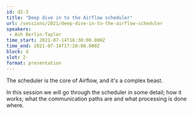 ```yaml
---
id: d2-3
title: "Deep dive in to the Airflow scheduler"
url: /sessions/2021/deep-dive-in-to-the-airflow-scheduler
speakers:
 - Ash Berlin-Taylor
time_start: 2021-07-14T16:30:00.000Z
time_end: 2021-07-14T17:20:00.000Z
block: d
slot: 2-
format: presentation
---
```


The scheduler is the core of Airflow, and it's a complex beast.
 
 In this session we will go through the scheduler in some detail; how it works; what the communication paths are and what processing is done where.